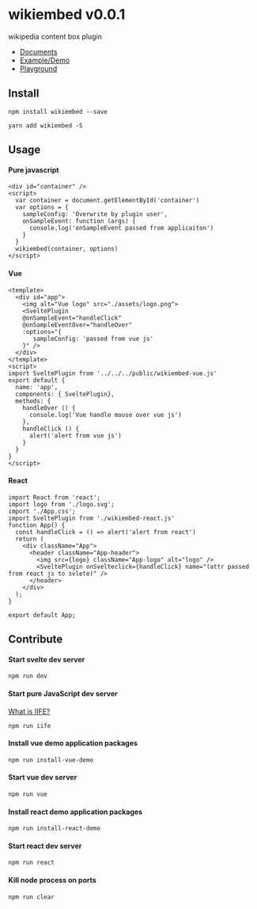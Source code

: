 wikiembed v0.0.1
==============

wikipedia content box plugin

- [Documents]()
- [Example/Demo]()
- [Playground]()

## Install

```
npm install wikiembed --save

yarn add wikiembed -S
```

## Usage

#### Pure javascript

```
<div id="container" />
<script>
  var container = document.getElementById('container')
  var options = {
    sampleConfig: 'Overwrite by plugin user',
    onSampleEvent: function (args) {
      console.log('onSampleEvent passed from applicaiton')
    }
  }
  wikiembed(container, options)
</script>
```

#### Vue

```
<template>
  <div id="app">
    <img alt="Vue logo" src="./assets/logo.png">
    <SveltePlugin 
    @onSampleEvent="handleClick" 
    @onSampleEventOver="handleOver" 
    :options="{
       sampleConfig: 'passed from vue js'
    }" />
  </div>
</template>
<script>
import SveltePlugin from '../../../public/wikiembed-vue.js'
export default {
  name: 'app',
  components: { SveltePlugin},
  methods: {
    handleOver () {
      console.log('Vue handle mouse over vue js')
    },
    handleClick () {
      alert('alert from vue js')
    }
  }
}
</script>
```

#### React 

```
import React from 'react';
import logo from './logo.svg';
import './App.css';
import SveltePlugin from './wikiembed-react.js'
function App() {
  const handleClick = () => alert('alert from react')
  return (
    <div className="App">
      <header className="App-header">
        <img src={logo} className="App-logo" alt="logo" />
        <SveltePlugin onSvelteclick={handleClick} name="(attr passed from react js to svlete)" />
      </header>
    </div>
  );
}

export default App;
```

## Contribute

#### Start svelte dev server

```
npm run dev 
```

#### Start pure JavaScript dev server

[What is IIFE?](https://developer.mozilla.org/en-US/docs/Glossary/IIFE)

```
npm run iife 
```

#### Install vue demo application packages 

```
npm run install-vue-demo
```

#### Start vue dev server

```
npm run vue 
```

#### Install react demo application packages 

```
npm run install-react-demo
```

#### Start react dev server

```
npm run react 
```

#### Kill node process on ports

```
npm run clear 
```

